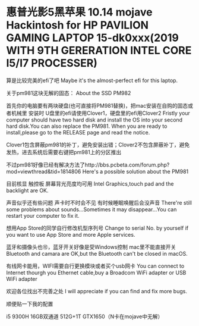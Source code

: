 # 惠普光影5黑苹果 10.14 mojave  Hackintosh for HP PAVILION GAMING LAPTOP 15-dk0xxx(2019 WITH 9TH GERERATION INTEL CORE I5/I7 PROCESSER)
算是比较完美的efi了吧    Maybe it's the almost-perfect efi for this laptop.

关于pm981这块无解的固态：    About the SSD PM982

首先你的电脑要有两块硬盘(也可直接将PM981替换)，把mac安装在自购的固态或者机械里 安装时 U盘里的efi请使用Clover1，硬盘里的efi用Clover2
Fristly your computer should have two hard disk and install the OS into your second hard disk.You can also replace the PM981.
When you are ready to install,please go to the RELEASE page and read the notice.

Clover1包含屏蔽pm981的补丁，避免安装出错；Clover2不包含屏蔽补丁，避免发热，进去系统后需要右键把pm981上的分区推出

不过pm981好像已经有解决方法了http://bbs.pcbeta.com/forum.php?mod=viewthread&tid=1814806  Here's a possible solution about the PM981

目前核显 触控板 屏幕背光亮度均可用  Intel Graphics,touch pad and the backlight are OK.

声音似乎还有些问题 声卡时不时会不见 有时候睡眠唤醒后会没声音  There're still some problems about sounds...Sometimes it may disappear...You can restart your computer to fix it.

想用App Store的同学自行修改机型序列号  Change to serial No. by yourself if you want to use App Store and more Apple services.

蓝牙和摄像头也🉑，蓝牙开关好像是受Windows控制 mac里不能直接开关  Bluetooth and camara are OK,but the Bluetooth can't be closed in macOS.

有线网卡能用，WIFI需要自行更换模块或者买个usb网卡  You can connect to Internet thourgh you Ethernet cable,buy a Broadcom 
WiFi adapter or USB WiFi adapter

欢迎各位找出不完善之处 I will appreciate if you can find and fix more bugs.

顺便贴一下我的配置

i5 9300H  16GB双通道 512G+1T GTX1650（N卡在mojave中无解）
